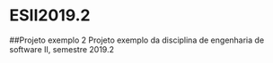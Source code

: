 # ESII2019.2
##Projeto exemplo 2
Projeto exemplo da disciplina de engenharia de software II, semestre 2019.2
